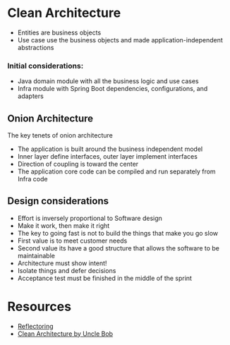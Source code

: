 # Clean Architecture


- Entities are business objects
- Use case use the business objects and made application-independent abstractions

### Initial considerations: 

- Java domain module with all the business logic and use cases
- Infra module with Spring Boot dependencies, configurations, and adapters

## Onion Architecture

The key tenets of onion architecture
- The application is built around the business independent model
- Inner layer define interfaces, outer layer implement interfaces
- Direction of coupling is toward the center
- The application core code can be compiled and run separately from Infra code

## Design considerations

- Effort is inversely proportional to Software design
- Make it work, then make it right
- The key to going fast is not to build the things that make you go slow
- First value is to meet customer needs
- Second value its have a good structure that allows the software to be maintainable
- Architecture must show intent!
- Isolate things and defer decisions
- Acceptance test must be finished in the middle of the sprint

# Resources

- [Reflectoring](https://reflectoring.io/spring-hexagonal/)
- [Clean Architecture by Uncle Bob](https://blog.cleancoder.com/uncle-bob/2012/08/13/the-clean-architecture.html)  
